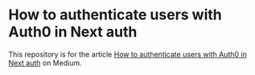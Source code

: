 
# How to authenticate users with Auth0 in Next auth

This repository is for the article 
[How to authenticate users with Auth0 in Next auth](https://avneeshagarwal.medium.com/how-to-authenticate-users-with-auth0-in-next-auth-9c1160ce48a8) on Medium.
